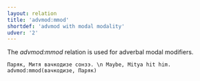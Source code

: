 ```yaml
---
layout: relation
title: 'advmod:mmod'
shortdef: 'advmod with modal modality'
udver: '2'
---
```


The _advmod:mmod_ relation is used for adverbal modal modifiers.

~~~ sdparse
Паряк, Митя вачкодизе сонзэ. \n Maybe, Mitya hit him.
advmod:mmod(вачкодизе, Паряк)

~~~

<!-- Interlanguage links updated Út 9. května 2023, 20:03:57 CEST -->
